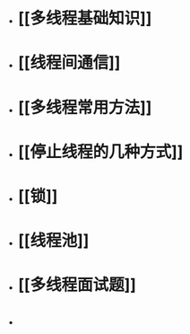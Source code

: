- # [[多线程基础知识]]
- # [[线程间通信]]
- # [[多线程常用方法]]
- # [[停止线程的几种方式]]
- # [[锁]]
- # [[线程池]]
- # [[多线程面试题]]
- #
